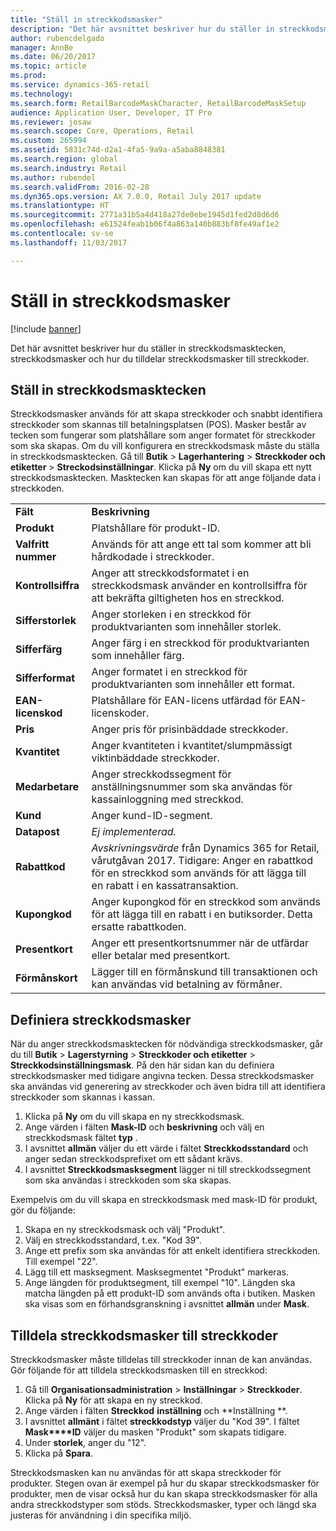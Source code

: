 ```yaml
---
title: "Ställ in streckkodsmasker"
description: "Det här avsnittet beskriver hur du ställer in streckkodsmasktecken, streckkodsmasker och hur du tilldelar streckkodsmasker till streckkoder."
author: rubencdelgado
manager: AnnBe
ms.date: 06/20/2017
ms.topic: article
ms.prod: 
ms.service: dynamics-365-retail
ms.technology: 
ms.search.form: RetailBarcodeMaskCharacter, RetailBarcodeMaskSetup
audience: Application User, Developer, IT Pro
ms.reviewer: josaw
ms.search.scope: Core, Operations, Retail
ms.custom: 265994
ms.assetid: 5831c74d-d2a1-4fa5-9a9a-a5aba8848381
ms.search.region: global
ms.search.industry: Retail
ms.author: rubendel
ms.search.validFrom: 2016-02-28
ms.dyn365.ops.version: AX 7.0.0, Retail July 2017 update
ms.translationtype: HT
ms.sourcegitcommit: 2771a31b5a4d418a27de0ebe1945d1fed2d8d6d6
ms.openlocfilehash: e61524feab1b06f4a863a140b883bf8fe49af1e2
ms.contentlocale: sv-se
ms.lasthandoff: 11/03/2017

---
```


# <a name="set-up-bar-code-masks"></a>Ställ in streckkodsmasker

[!include [banner](includes/banner.md)]

Det här avsnittet beskriver hur du ställer in streckkodsmasktecken, streckkodsmasker och hur du tilldelar streckkodsmasker till streckkoder.

<a name="set-up-bar-code-mask-characters"></a>Ställ in streckkodsmasktecken
-------------------------------

Streckkodsmasker används för att skapa streckkoder och snabbt identifiera streckkoder som skannas till betalningsplatsen (POS). Masker består av tecken som fungerar som platshållare som anger formatet för streckkoder som ska skapas. Om du vill konfigurera en streckkodsmask måste du ställa in streckkodsmasktecken. Gå till **Butik** &gt; **Lagerhantering** &gt; **Streckkoder och etiketter** &gt; **Streckodsinställningar**. Klicka på **Ny** om du vill skapa ett nytt streckkodsmasktecken. Masktecken kan skapas för att ange följande data i streckkoden.

|                      |                                                                                                                 |
|----------------------|-----------------------------------------------------------------------------------------------------------------|
| **Fält**            | **Beskrivning**                                                                                                 |
| **Produkt**          | Platshållare för produkt-ID.                                                                                     |
| **Valfritt nummer**       | Används för att ange ett tal som kommer att bli hårdkodade i streckkoder.                                                  |
| **Kontrollsiffra**      | Anger att streckkodsformatet i en streckkodsmask använder en kontrollsiffra för att bekräfta giltigheten hos en streckkod. |
| **Sifferstorlek**       | Anger storleken i en streckkod för produktvarianten som innehåller storlek.                                 |
| **Sifferfärg**      | Anger färg i en streckkod för produktvarianten som innehåller färg.                               |
| **Sifferformat**      | Anger formatet i en streckkod för produktvarianten som innehåller ett format.                             |
| **EAN-licenskod** | Platshållare för EAN-licens utfärdad för EAN-licenskoder.                                                       |
| **Pris**            | Anger pris för prisinbäddade streckkoder.                                                                   |
| **Kvantitet**         | Anger kvantiteten i kvantitet/slumpmässigt viktinbäddade streckkoder.                                                |
| **Medarbetare**         | Anger streckkodssegment för anställningsnummer som ska användas för kassainloggning med streckkod.                                  |
| **Kund**         | Anger kund-ID-segment.                                                                                  |
| **Datapost**       | *Ej implementerad.*                                                                                          |
| **Rabattkod**    | *Avskrivningsvärde* från Dynamics 365 for Retail, vårutgåvan 2017. Tidigare: Anger en rabattkod för en streckkod som används för att lägga till en rabatt i en kassatransaktion.                                                                   |
| **Kupongkod**      | Anger kupongkod för en streckkod som används för att lägga till en rabatt i en butiksorder. Detta ersatte rabattkoden.     |
| **Presentkort**        | Anger ett presentkortsnummer när de utfärdar eller betalar med presentkort.                                               |
| **Förmånskort**     | Lägger till en förmånskund till transaktionen och kan användas vid betalning av förmåner.                             |

## <a name="define-bar-code-masks"></a>Definiera streckkodsmasker
När du anger streckkodsmasktecken för nödvändiga streckkodsmasker, går du till **Butik** &gt; **Lagerstyrning** &gt; **Streckkoder och etiketter** &gt; **Streckkodsinställningsmask**. På den här sidan kan du definiera streckkodsmasker med tidigare angivna tecken. Dessa streckkodsmasker ska användas vid generering av streckkoder och även bidra till att identifiera streckkoder som skannas i kassan.

1.  Klicka på **Ny** om du vill skapa en ny streckkodsmask.
2.  Ange värden i fälten **Mask-ID** och **beskrivning** och välj en streckkodsmask fältet **typ** .
3.  I avsnittet **allmän** väljer du ett värde i fältet **Streckkodsstandard** och anger sedan streckkodsprefixet om ett sådant krävs.
4.  I avsnittet **Streckkodsmasksegment** lägger ni till streckkodssegment som ska användas i streckkoden som ska skapas.

Exempelvis om du vill skapa en streckkodsmask med mask-ID för produkt, gör du följande:

1.  Skapa en ny streckkodsmask och välj "Produkt".
2.  Välj en streckkodsstandard, t.ex. "Kod 39".
3.  Ange ett prefix som ska användas för att enkelt identifiera streckkoden. Till exempel "22".
4.  Lägg till ett masksegment. Masksegmentet "Produkt" markeras.
5.  Ange längden för produktsegment, till exempel "10". Längden ska matcha längden på ett produkt-ID som används ofta i butiken. Masken ska visas som en förhandsgranskning i avsnittet **allmän** under **Mask**.

## <a name="assign-bar-code-masks-to-bar-codes"></a>Tilldela streckkodsmasker till streckkoder
Streckkodsmasker måste tilldelas till streckkoder innan de kan användas. Gör följande för att tilldela streckkodsmasken till en streckkod:

1.  Gå till **Organisationsadministration** &gt; **Inställningar** &gt; **Streckkoder**. Klicka på **Ny** för att skapa en ny streckkod.
2.  Ange värden i fälten **Streckkod** **inställning** och **Inställning **.
3.  I avsnittet **allmänt** i fältet **streckkodstyp** väljer du "Kod 39". I fältet **Mask****ID** väljer du masken "Produkt" som skapats tidigare.
4.  Under **storlek**, anger du "12".
5.  Klicka på **Spara**.

Streckkodsmasken kan nu användas för att skapa streckkoder för produkter. Stegen ovan är exempel på hur du skapar streckkodsmasker för produkter, men de visar också hur du kan skapa streckkodsmasker för alla andra streckkodstyper som stöds. Streckkodsmasker, typer och längd ska justeras för användning i din specifika miljö.




